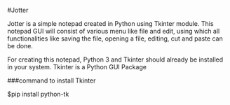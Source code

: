#Jotter

Jotter is a simple notepad created in Python using Tkinter module. This notepad GUI will consist of various menu like file and edit, using which all functionalities like saving the file, opening a file, editing, cut and paste can be done.

For creating this notepad, Python 3 and Tkinter should already be installed in your system. Tkinter is a Python GUI Package

###command to install Tkinter

$pip install python-tk 